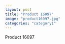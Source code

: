 ```yaml
---
layout: post
title: "Product 16097"
image: "product16097.jpg"
categories: "category1"
---
```

Product 16097
